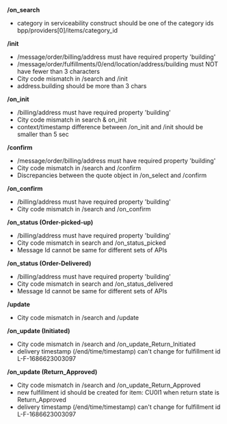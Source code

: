**/on_search**
- category in serviceability construct should be one of the category ids bpp/providers[0]/items/category_id

**/init**
- /message/order/billing/address must have required property 'building'
- /message/order/fulfillments/0/end/location/address/building must NOT have fewer than 3 characters
- City code mismatch in /search and /init
- address.building should be more than 3 chars

**/on_init**
- /billing/address must have required property 'building'
- City code mismatch in search & on_init
- context/timestamp difference between /on_init and /init should be smaller than 5 sec

**/confirm**
- /message/order/billing/address must have required property 'building'
- City code mismatch in /search and /confirm
- Discrepancies between the quote object in /on_select and /confirm

**/on_confirm**
- /billing/address must have required property 'building'
- City code mismatch in /search and /on_confirm

**/on_status (Order-picked-up)**
- /billing/address must have required property 'building'
- City code mismatch in search and /on_status_picked
- Message Id cannot be same for different sets of APIs

**/on_status (Order-Delivered)**
- /billing/address must have required property 'building'
- City code mismatch in search and /on_status_delivered
- Message Id cannot be same for different sets of APIs

**/update**
- City code mismatch in /search and /update

**/on_update (Initiated)**
- City code mismatch in /search and /on_update_Return_Initiated
- delivery timestamp (/end/time/timestamp) can't change for fulfillment id L-F-1686623003097

**/on_update (Return_Approved)**
- City code mismatch in /search and /on_update_Return_Approved
- new fulfillment id should be created for item: CU0I1 when return state is Return_Approved
- delivery timestamp (/end/time/timestamp) can't change for fulfillment id L-F-1686623003097

